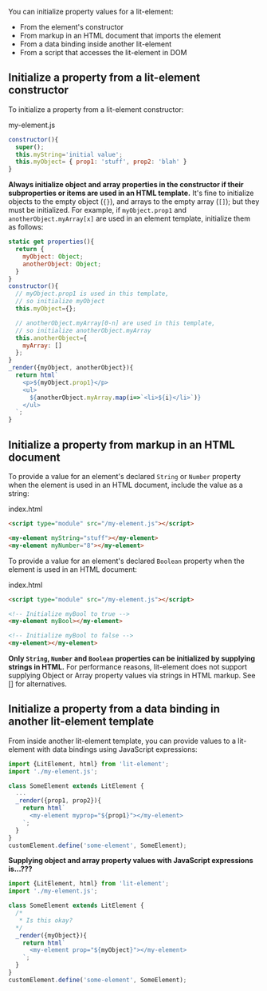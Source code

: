 You can initialize property values for a lit-element:

* From the element's constructor
* From markup in an HTML document that imports the element
* From a data binding inside another lit-element
* From a script that accesses the lit-element in DOM

## Initialize a property from a lit-element constructor

To initialize a property from a lit-element constructor:

<div class="caption">my-element.js</div>

```js
constructor(){
  super();
  this.myString='initial value';
  this.myObject= { prop1: 'stuff', prop2: 'blah' }
}
```

<div class="note">

**Always initialize object and array properties in the constructor if their subproperties or items are used in an HTML template.** It's fine to initialize objects to the empty object (`{}`), and arrays to the empty array (`[]`); but they must be initialized. For example, if `myObject.prop1` and `anotherObject.myArray[x]` are used in an element template, initialize them as follows:

```js
static get properties(){
  return {
    myObject: Object;
    anotherObject: Object;
  }
}
constructor(){
  // myObject.prop1 is used in this template,
  // so initialize myObject
  this.myObject={};

  // anotherObject.myArray[0-n] are used in this template,
  // so initialize anotherObject.myArray
  this.anotherObject={
    myArray: []
  };
}
_render({myObject, anotherObject}){
  return html`
    <p>${myObject.prop1}</p>
    <ul>
      ${anotherObject.myArray.map(i=>`<li>${i}</li>`)}
    </ul>
  `;
}
```
</div>

## Initialize a property from markup in an HTML document

To provide a value for an element's declared `String` or `Number` property when the element is used in an HTML document, include the value as a string:

<div class="caption">index.html</div>

```html
<script type="module" src="/my-element.js"></script>

<my-element myString="stuff"></my-element>
<my-element myNumber="8"></my-element>
```

To provide a value for an element's declared `Boolean` property when the element is used in an HTML document:

<div class="caption">index.html</div>

```html
<script type="module" src="/my-element.js"></script>

<!-- Initialize myBool to true -->
<my-element myBool></my-element>

<!-- Initialize myBool to false -->
<my-element></my-element>
```

<div class="note">

**Only `String`, `Number` and `Boolean` properties can be initialized by supplying strings in HTML.** For performance reasons, lit-element does not support supplying Object or Array property values via strings in HTML markup. See [] for alternatives.

</div>

## Initialize a property from a data binding in another lit-element template

From inside another lit-element template, you can provide values to a lit-element with data bindings using JavaScript expressions:

```js
import {LitElement, html} from 'lit-element';
import './my-element.js';

class SomeElement extends LitElement {
  ...
  _render({prop1, prop2}){
    return html`
      <my-element myprop="${prop1}"></my-element>
    `;
  }
}
customElement.define('some-element', SomeElement);
```

<div class="note">

**Supplying object and array property values with JavaScript expressions is...???**

```js
import {LitElement, html} from 'lit-element';
import './my-element.js';

class SomeElement extends LitElement {
  /*
   * Is this okay?
  */
  _render({myObject}){
    return html`
      <my-element prop="${myObject}"></my-element>
    `;
  }
}
customElement.define('some-element', SomeElement);
```

</div>
